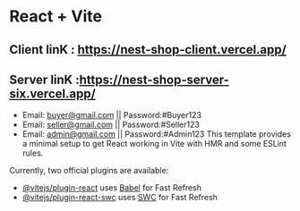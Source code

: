 # React + Vite
## Client linK : https://nest-shop-client.vercel.app/
## Server linK :https://nest-shop-server-six.vercel.app/
- Email: buyer@gmail.com || Password:#Buyer123
- Email: seller@gmail.com || Password:#Seller123
- Email: admin@gmail.com || Password:#Admin123
This template provides a minimal setup to get React working in Vite with HMR and some ESLint rules.

Currently, two official plugins are available:

- [@vitejs/plugin-react](https://github.com/vitejs/vite-plugin-react/blob/main/packages/plugin-react/README.md) uses [Babel](https://babeljs.io/) for Fast Refresh
- [@vitejs/plugin-react-swc](https://github.com/vitejs/vite-plugin-react-swc) uses [SWC](https://swc.rs/) for Fast Refresh
